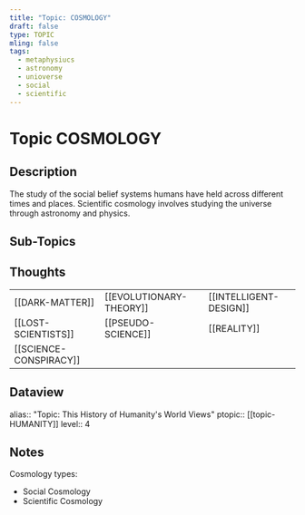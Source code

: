 ```yaml
---
title: "Topic: COSMOLOGY"
draft: false
type: TOPIC
mling: false
tags:
  - metaphysiucs
  - astronomy
  - unioverse
  - social
  - scientific
---
```

# Topic COSMOLOGY
## Description
The study of the social belief systems humans have held across different times and places. Scientific cosmology involves studying the universe through astronomy and physics.

## Sub-Topics


## Thoughts
|     |     |     |
| --- | --- | --- |
| [[DARK-MATTER]] | [[EVOLUTIONARY-THEORY]] | [[INTELLIGENT-DESIGN]] |
| [[LOST-SCIENTISTS]] | [[PSEUDO-SCIENCE]] | [[REALITY]] |
| [[SCIENCE-CONSPIRACY]] |

## Dataview
alias:: "Topic: This History of Humanity's World Views"
ptopic:: [[topic-HUMANITY]]
level:: 4


## Notes
Cosmology types:
- Social Cosmology
- Scientific Cosmology